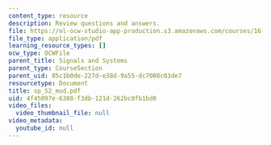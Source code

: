 ```yaml
---
content_type: resource
description: Review questions and answers.
file: https://ol-ocw-studio-app-production.s3.amazonaws.com/courses/16-01-unified-engineering-i-ii-iii-iv-fall-2005-spring-2006/4f45097e6388f3db121d262bc0fb1bd0_sp_S2_mud.pdf
file_type: application/pdf
learning_resource_types: []
ocw_type: OCWFile
parent_title: Signals and Systems
parent_type: CourseSection
parent_uid: 85c1b0de-227d-e38d-9a55-dc7008c03de7
resourcetype: Document
title: sp_S2_mud.pdf
uid: 4f45097e-6388-f3db-121d-262bc0fb1bd0
video_files:
  video_thumbnail_file: null
video_metadata:
  youtube_id: null
---
```

